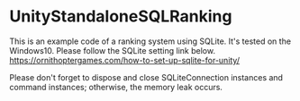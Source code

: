 # UnityStandaloneSQLRanking
This is an example code of a ranking system using SQLite. It's tested on the Windows10. 
Please follow the SQLite setting link below.
https://ornithoptergames.com/how-to-set-up-sqlite-for-unity/


Please don't forget to dispose and close SQLiteConnection instances and command instances; otherwise, the memory leak occurs.
